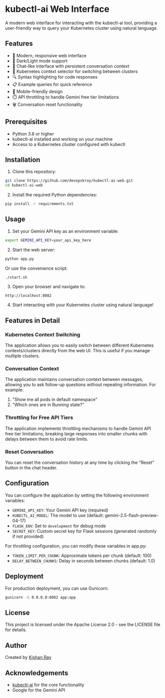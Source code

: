 # kubectl-ai Web Interface

A modern web interface for interacting with the kubectl-ai tool, providing a user-friendly way to query your Kubernetes cluster using natural language.

## Features

- 🚀 Modern, responsive web interface
- 🌙 Dark/Light mode support
- 💬 Chat-like interface with persistent conversation context
- 🔄 Kubernetes context selector for switching between clusters
- 🔍 Syntax highlighting for code responses
- 📋 Example queries for quick reference
- 📱 Mobile-friendly design
- ⏱️ API throttling to handle Gemini free tier limitations
- 🗑️ Conversation reset functionality

## Prerequisites

- Python 3.8 or higher
- kubectl-ai installed and working on your machine
- Access to a Kubernetes cluster configured with kubectl

## Installation

1. Clone this repository:

```bash
git clone https://github.com/devopskroy/kubectl-ai-web.git
cd kubectl-ai-web
```

2. Install the required Python dependencies:

```bash
pip install -r requirements.txt
```

## Usage

1. Set your Gemini API key as an environment variable:

```bash
export GEMINI_API_KEY=your_api_key_here
```

2. Start the web server:

```bash
python app.py
```

Or use the convenience script:

```bash
./start.sh
```

3. Open your browser and navigate to:

```
http://localhost:8082
```

4. Start interacting with your Kubernetes cluster using natural language!

## Features in Detail

### Kubernetes Context Switching
The application allows you to easily switch between different Kubernetes contexts/clusters directly from the web UI. This is useful if you manage multiple clusters.

### Conversation Context
The application maintains conversation context between messages, allowing you to ask follow-up questions without repeating information. For example:
1. "Show me all pods in default namespace"
2. "Which ones are in Running state?"

### Throttling for Free API Tiers
The application implements throttling mechanisms to handle Gemini API free tier limitations, breaking large responses into smaller chunks with delays between them to avoid rate limits.

### Reset Conversation
You can reset the conversation history at any time by clicking the "Reset" button in the chat header.

## Configuration

You can configure the application by setting the following environment variables:

- `GEMINI_API_KEY`: Your Gemini API key (required)
- `KUBECTL_AI_MODEL`: The model to use (default: gemini-2.5-flash-preview-04-17)
- `FLASK_ENV`: Set to `development` for debug mode
- `SECRET_KEY`: Custom secret key for Flask sessions (generated randomly if not provided)

For throttling configuration, you can modify these variables in app.py:
- `TOKEN_LIMIT_PER_CHUNK`: Approximate tokens per chunk (default: 100)
- `DELAY_BETWEEN_CHUNKS`: Delay in seconds between chunks (default: 1.0)

## Deployment

For production deployment, you can use Gunicorn:

```bash
gunicorn -b 0.0.0.0:8082 app:app
```

## License

This project is licensed under the Apache License 2.0 - see the LICENSE file for details.

## Author

Created by [Kishan Ray](https://github.com/devopskroy)

## Acknowledgements

- [kubectl-ai](https://github.com/GoogleCloudPlatform/kubectl-ai) for the core functionality
- Google for the Gemini API 
